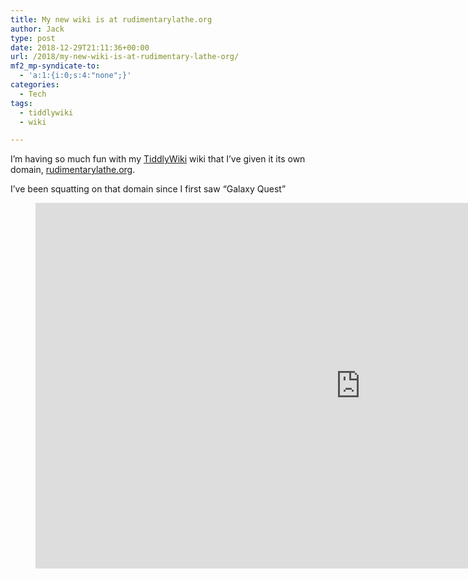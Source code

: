 ```yaml
---
title: My new wiki is at rudimentarylathe.org
author: Jack
type: post
date: 2018-12-29T21:11:36+00:00
url: /2018/my-new-wiki-is-at-rudimentary-lathe-org/
mf2_mp-syndicate-to:
  - 'a:1:{i:0;s:4:"none";}'
categories:
  - Tech
tags:
  - tiddlywiki
  - wiki

---
```

I&#8217;m having so much fun with my [TiddlyWiki][1] wiki that I&#8217;ve given it its own domain, [rudimentarylathe.org][2].

I&#8217;ve been squatting on that domain since I first saw &#8220;Galaxy Quest&#8221;<figure class="wp-block-embed-youtube wp-block-embed is-type-video is-provider-youtube wp-embed-aspect-16-9 wp-has-aspect-ratio">

<div class="wp-block-embed__wrapper">
  <span class="embed-youtube" style="text-align:center; display: block;"><iframe class='youtube-player' type='text/html' width='1040' height='585' src='https://www.youtube.com/embed/QQzg1vpxnnY?version=3&#038;rel=1&#038;fs=1&#038;autohide=2&#038;showsearch=0&#038;showinfo=1&#038;iv_load_policy=1&#038;wmode=transparent' allowfullscreen='true' style='border:0;'></iframe></span>
</div></figure>

 [1]: https://tiddlywiki.com
 [2]: https://rudimentarylathe.org